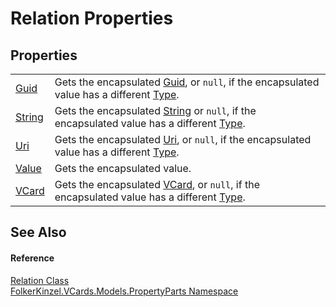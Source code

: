 # Relation Properties




## Properties
<table>
<tr>
<td><a href="2140a78e-71a9-62ff-eb34-48be1c9b328a.md">Guid</a></td>
<td>Gets the encapsulated <a href="https://learn.microsoft.com/dotnet/api/system.guid" target="_blank" rel="noopener noreferrer">Guid</a>, or <code>null</code>, if the encapsulated value has a different <a href="https://learn.microsoft.com/dotnet/api/system.type" target="_blank" rel="noopener noreferrer">Type</a>.</td></tr>
<tr>
<td><a href="6196999b-7be6-effb-82ec-c5f66d53266c.md">String</a></td>
<td>Gets the encapsulated <a href="https://learn.microsoft.com/dotnet/api/system.string" target="_blank" rel="noopener noreferrer">String</a> or <code>null</code>, if the encapsulated value has a different <a href="https://learn.microsoft.com/dotnet/api/system.type" target="_blank" rel="noopener noreferrer">Type</a>.</td></tr>
<tr>
<td><a href="0b1545e4-13b7-2b49-616d-68ca1b518456.md">Uri</a></td>
<td>Gets the encapsulated <a href="https://learn.microsoft.com/dotnet/api/system.uri" target="_blank" rel="noopener noreferrer">Uri</a>, or <code>null</code>, if the encapsulated value has a different <a href="https://learn.microsoft.com/dotnet/api/system.type" target="_blank" rel="noopener noreferrer">Type</a>.</td></tr>
<tr>
<td><a href="5f0713f4-3534-4080-f6ab-90494321a088.md">Value</a></td>
<td>Gets the encapsulated value.</td></tr>
<tr>
<td><a href="19d7c2c4-3b00-bba0-332f-b86166bc031a.md">VCard</a></td>
<td>Gets the encapsulated <a href="23413828-9a4a-2851-b88b-84d0afcb0031.md">VCard</a>, or <code>null</code>, if the encapsulated value has a different <a href="https://learn.microsoft.com/dotnet/api/system.type" target="_blank" rel="noopener noreferrer">Type</a>.</td></tr>
</table>

## See Also


#### Reference
<a href="a60c8136-a25c-4a75-f501-0a4ae09c4da1.md">Relation Class</a>  
<a href="dbd283d2-4531-056c-7d94-281acad42316.md">FolkerKinzel.VCards.Models.PropertyParts Namespace</a>  
